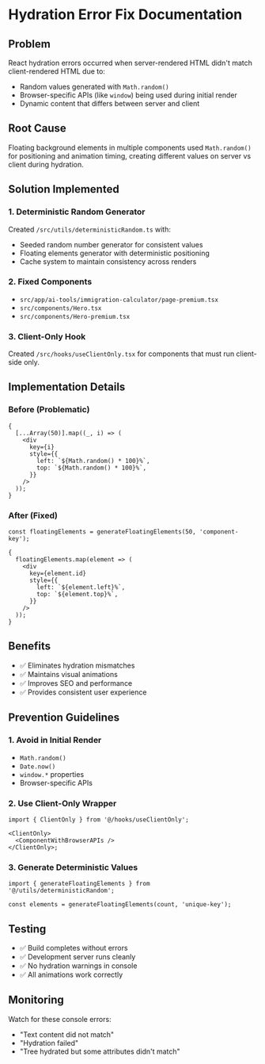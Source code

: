 # Hydration Error Fix Documentation

## Problem

React hydration errors occurred when server-rendered HTML didn't match client-rendered HTML due to:

- Random values generated with `Math.random()`
- Browser-specific APIs (like `window`) being used during initial render
- Dynamic content that differs between server and client

## Root Cause

Floating background elements in multiple components used `Math.random()` for positioning and animation timing, creating different values on server vs client during hydration.

## Solution Implemented

### 1. Deterministic Random Generator

Created `/src/utils/deterministicRandom.ts` with:

- Seeded random number generator for consistent values
- Floating elements generator with deterministic positioning
- Cache system to maintain consistency across renders

### 2. Fixed Components

- `src/app/ai-tools/immigration-calculator/page-premium.tsx`
- `src/components/Hero.tsx`
- `src/components/Hero-premium.tsx`

### 3. Client-Only Hook

Created `/src/hooks/useClientOnly.tsx` for components that must run client-side only.

## Implementation Details

### Before (Problematic)

```tsx
{
  [...Array(50)].map((_, i) => (
    <div
      key={i}
      style={{
        left: `${Math.random() * 100}%`,
        top: `${Math.random() * 100}%`,
      }}
    />
  ));
}
```

### After (Fixed)

```tsx
const floatingElements = generateFloatingElements(50, 'component-key');

{
  floatingElements.map(element => (
    <div
      key={element.id}
      style={{
        left: `${element.left}%`,
        top: `${element.top}%`,
      }}
    />
  ));
}
```

## Benefits

- ✅ Eliminates hydration mismatches
- ✅ Maintains visual animations
- ✅ Improves SEO and performance
- ✅ Provides consistent user experience

## Prevention Guidelines

### 1. Avoid in Initial Render

- `Math.random()`
- `Date.now()`
- `window.*` properties
- Browser-specific APIs

### 2. Use Client-Only Wrapper

```tsx
import { ClientOnly } from '@/hooks/useClientOnly';

<ClientOnly>
  <ComponentWithBrowserAPIs />
</ClientOnly>;
```

### 3. Generate Deterministic Values

```tsx
import { generateFloatingElements } from '@/utils/deterministicRandom';

const elements = generateFloatingElements(count, 'unique-key');
```

## Testing

- ✅ Build completes without errors
- ✅ Development server runs cleanly
- ✅ No hydration warnings in console
- ✅ All animations work correctly

## Monitoring

Watch for these console errors:

- "Text content did not match"
- "Hydration failed"
- "Tree hydrated but some attributes didn't match"
